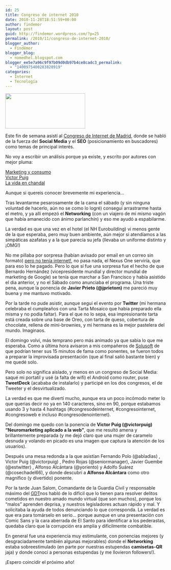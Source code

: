 ```yaml
---
id: 25
title: Congreso de internet 2010
date: 2010-11-28T18:51:59+00:00
author: findemor
layout: post
guid: http://findemor.wordpress.com/?p=25
permalink: /2010/11/congreso-de-internet-2010/
blogger_author:
  - Findëmor
blogger_blog:
  - nomedhel.blogspot.com
blogger_ee5e7a96c9f97b09d0db97b4ce8cadc3_permalink:
  - "1400975400283828919"
categories:
  - Internet
  - Tecnología
---
```

[<img class="alignleft" style="border: 0px initial initial;" src="http://www.congresodeinternet.com/wp-content/themes/congresodeinternet/images/logo.png" border="0" alt="" width="250" height="110" />](http://www.congresodeinternet.com/wp-content/themes/congresodeinternet/images/logo.png)

Este fin de semana asistí al [Congreso de Internet de Madrid](http://www.congresodeinternet.com), donde se habló de la fuerza del <span style="font-weight: bold;">Social Media</span> y el <span style="font-weight: bold;">SEO</span> (posicionamiento en buscadores) como temas de principal interés.

No voy a escribir un análisis porque ya existe, y escrito por autores con mejor pluma:

[Marketing y consumo](http://marketingyconsumo.com/congreso-de-internet-2010.html)  
[Victor Puig](http://victorpuig.es/2010/10/hablando-sobre-neuromarketing-aplicado-a-online-en-el-congreso-de-internet/)  
[La vida en chandal](http://lavidaenchandal.blogspot.com/2010/10/erase-una-vez-un-congreso-de-internet-o.html)

Aunque si quereis conocer brevemente mi experiencia&#8230;

<!--more-->

<span class="fullpost">Tras levantarme pesarosamente de la cama el sábado (y sin ninguna voluntad de hacerlo, aún no se como lo logré) conseguí arrastrarme hasta el metro, y ya allí empezó el <span style="font-weight: bold;">Networking</span> (con un viajero de mi mismo vagón que había amanecido con ánimo parlanchín) y eso me ayudó a espabilarme.</span>

La verdad es que una vez en el hotel (el NH Eurobuilding) vi menos gente de la que esperaba, pero muy buen ambiente, aún mejor si atendíamos a las simpáticas azafatas y a la que parecía su jefa (llevaba un uniforme distinto y ¡OMG!)

No me pillaba por sorpresa (habían avisado por email en un correo sin formato) [pero no tenía internet!](http://www.youtube.com/watch?v=2OBZHB5I89A), no pasa nada, el Nexus One serviría, que para eso lo he pagado. Pero lo que sí fue una sorpresa fue el hecho de que Bernardo Hernández (vicepresidente mundial y director mundial de marketing de Google) se tenía que marchar a San Francisco y había asistido el dia anterior, y no el Sábado como anunciaba el programa. Una triste pena, aunque la ponencia de <span style="font-weight: bold;">Javier Prieto (@jprietom)</span> me pareció muy buena y me mantuvo motivado.

Por la tarde no pude asistir, aunque seguí el evento por <span style="font-weight: bold;">Twitter</span> (mi hermana celebraba el cumpleaños con una Tarta Mosaico que habia preparado ella misma y no podia faltar). Para el que no lo sepa, esa impresionante tarta está creada sobre una base de Oreo, con tarta de queso, cobertura de chocolate, rellena de mini-brownies, y mi hermana es la mejor pastelera del mundo. Imaginaos.

El domingo volvi, más temprano pero más animado ya que sabia lo que me esperaba. Como a última hora avisaron a mis compañeros de [Solusoft](http://www.solusoft.es) de que podrían tener sus 15 minutos de fama como ponentes, se fueron todos a preparar la improvisada presentación (que al final salió bastante bien) y me quedé solo.

Pero solo no significa aislado, y menos en un congreso de Social Media: saqué mi portatil y usé (a falta de wifi) el Android como router, puse <span style="font-weight: bold;">TweetDeck</span> (acababa de instalarlo) y participé en los dos congresos, el de Tweeter y el desvirtualizado.

La verdad es que me divertí mucho, aunque era un poco incómodo meter lo que querias decir no ya en 140 caracteres, sino en 90, porque estabamos usando 3 y hasta 4 hashtags (#congresodeinternet, #congresointernet, #congresoweb e incluso #congresodenointernet).

Del domingo me quedo con la ponencia de <span style="font-weight: bold;">Victor Puig (@victorpuig) &#8220;Neuromarketing aplicado a la web&#8221;</span>, que me resultó amena y brillantemente preparada (y me dejó claro que una mujer de caramelo desnuda y volando en picado es una imagen que captura la atención de los usuarios).

Después una mesa redonda a la que asistían Fernando Polo (@abladias) , Victor Puig (@victorpuig) , Pedro Rojas (@seniormanager), Javier Guembe (@estwitter) , Alfonso Alcántara (@yoriento) y Adolfo Suárez (@cosechadel66), y donde descubrí a <span style="font-weight: bold;">Alfonso Alcántara</span> como otro magnífico (y divertido) ponente.

Por la tarde Juan Salom, Comandante de la Guardia Civil y responsable máximo del [GDT](https://www.gdt.guardiacivil.es/)nos habló de lo difícil que lo tienen para resolver delitos cometidos en nuestro amado mundo virtual (que son muchos), porque los &#8220;malos&#8221; aprenden deprisa, y nuestros legisladores actuan rápido y mal. Y solicitaba la ayuda de todos denunciando lo que corresponda. La verdad es que era para tomárselo en serio&#8230; porque aunque en una presentación con Comic Sans y la cara aberrada de El Santo para identificar a los pederastas, quedaba claro que la corrupción era amplia y dificilmente combatible.

En general fue una experiencia muy estimulante, con ponencias mejores (y desgraciadamente también algunas mejorables) donde el <span style="font-weight: bold;">Networking</span> estaba sobreestimulado (en parte por nuestras estupendas <span style="font-weight: bold;">camisetas-QR</span> jaja) y donde conocí a personas estupendas (y me llovieron followers!).

¡Espero coincidir el próximo año!